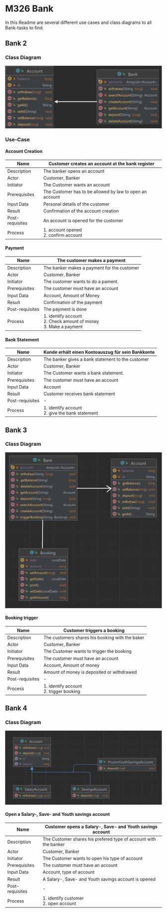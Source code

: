 # M326 Bank

In this Readme are several different use cases and class diagrams to all Bank-tasks to find.

## Bank 2
### Class Diagram
![](classDiagram1.png)
### Use-Case
#### Account Creation
| Name            | Customer creates an account at the bank register         |
|-----------------|----------------------------------------------------------|
| Description     | The banker opens an account                              |
| Actor           | Customer, Banker                                         |
| Initiator       | The Customer wants an account                            |
| Prerequisites   | The Customer has to be allowed by law to open an account |
| Input Data      | Personal details of the customer                         |
| Result          | Confirmation of the account creation                     |
| Post-requisites | An account is opened for the customer                    |
| Process         | 1. account opened <br/> 2. confirm account               |
#### Payment
| Name            | The customer makes a payment                                                |
|-----------------|-----------------------------------------------------------------------------|
| Description     | The banker makes a payment for the customer                                 |
| Actor           | Customer, Banker                                                            |
| Initiator       | The customer wants to do a pament.                                          |
| Prerequisites   | The customer must have an account                                           |
| Input Data      | Account, Amount of Money                                                    |
| Result          | Confirmation of the payment                                                 |
| Post-requisites | The payment is done                                                         |
| Process         | 1. identify account  <br/> 2. Check amount of money <br/> 3. Make a payment |
#### Bank Statement
| Name              | **Kunde erhält einen Kontoauszug für sein Bankkonto** |
|-------------------|-------------------------------------------------------|
| Description       | The banker gives a bank statement to the customer     |
| Actor             | Customer, Banker                                      |
| Initiator         | The Customer wants a bank statement.                  |
| Prerequisites     | The customer must have an account                     |
| Input Data        | Account                                               |
| Result            | Customer receives bank statement                      |
| Post-requisites   | -                                                     |
| Process           | 1. identify account <br/> 2. give the bank statement  |
## Bank 3
### Class Diagram
![](classDiagram2.png)
#### Booking trigger
| Name            | Customer triggers a booking                     |
|-----------------|-------------------------------------------------|
| Description     | The customers shares his booking with the baker |
| Actor           | Customer, Banker                                |
| Initiator       | The Customer wants to trigger the booking       |
| Prerequisites   | The customer must have an account               |
| Input Data      | Account, Amount of money                        |
| Result          | Amount of money is deposited or withdrawed      |
| Post-requisites | -                                               |
| Process         | 1. identify account <br/> 2. trigger booking    |
## Bank 4
### Class Diagram
![](classDiagram3.png)
#### Open a Salary-, Save- and Youth savings account
| Name            | Customer opens a Salary-, Save- and Youth savings account        |
|-----------------|------------------------------------------------------------------|
| Description     | The Customer shares his prefered type of account with the banker |
| Actor           | Customer, Banker                                                 |
| Initiator       | The Customer wants to open his type of account                   |
| Prerequisites   | The customer must have an account                                |
| Input Data      | Account, type of account                                         |
| Result          | A Salary-, Save- and Youth savings account is opened             |
| Post-requisites | -                                                                |
| Process         | 1. identify customer <br/> 2. open account                       |
